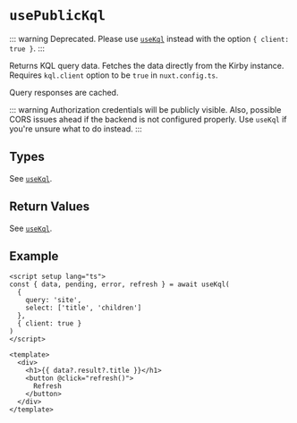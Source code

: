 # `usePublicKql`

::: warning
Deprecated. Please use [`useKql`](/api/use-kql) instead with the option `{ client: true }`.
:::

Returns KQL query data. Fetches the data directly from the Kirby instance. Requires `kql.client` option to be `true` in `nuxt.config.ts`.

Query responses are cached.

::: warning
Authorization credentials will be publicly visible. Also, possible CORS issues ahead if the backend is not configured properly. Use `useKql` if you're unsure what to do instead.
:::

## Types

See [`useKql`](/api/use-kql).

## Return Values

See [`useKql`](/api/use-kql).

## Example

```vue
<script setup lang="ts">
const { data, pending, error, refresh } = await useKql(
  {
    query: 'site',
    select: ['title', 'children']
  },
  { client: true }
)
</script>

<template>
  <div>
    <h1>{{ data?.result?.title }}</h1>
    <button @click="refresh()">
      Refresh
    </button>
  </div>
</template>
```

